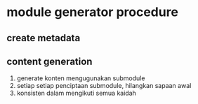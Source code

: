 # module generator procedure

## create metadata



## content generation
1. generate konten mengugunakan submodule
2. setiap setiap penciptaan submodule, hilangkan sapaan awal
3. konsisten dalam mengikuti semua kaidah





